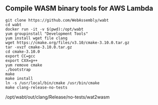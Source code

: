 ## Compile WASM binary tools for AWS Lambda
```
git clone https://github.com/WebAssembly/wabt
cd wabt
docker run -it -v $(pwd):/opt/wabt
yum groupinstall "Development Tools"
yum install wget file clang
wget https://cmake.org/files/v3.10/cmake-3.10.0.tar.gz
tar -xvzf cmake-3.10.0.tar.gz
cd cmake-3.10.0
export CC=gcc
export CXX=g++
yum remove cmake
./bootstrap
make
make install
ln -s /usr/local/bin/cmake /usr/bin/cmake
make clang-release-no-tests
```

/opt/wabt/out/clang/Release/no-tests/wat2wasm